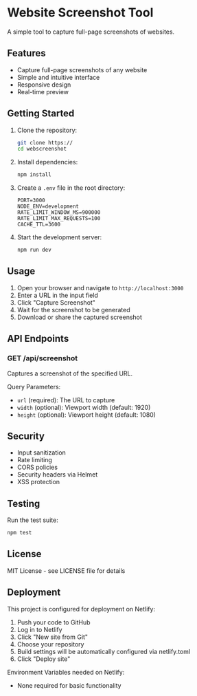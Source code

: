 # Website Screenshot Tool

A simple tool to capture full-page screenshots of websites.

## Features

- Capture full-page screenshots of any website
- Simple and intuitive interface
- Responsive design
- Real-time preview

## Getting Started

1. Clone the repository:
   ```bash
   git clone https://
   cd webscreenshot
   ```

2. Install dependencies:
   ```bash
   npm install
   ```

3. Create a `.env` file in the root directory:
   ```
   PORT=3000
   NODE_ENV=development
   RATE_LIMIT_WINDOW_MS=900000
   RATE_LIMIT_MAX_REQUESTS=100
   CACHE_TTL=3600
   ```

4. Start the development server:
   ```bash
   npm run dev
   ```

## Usage

1. Open your browser and navigate to `http://localhost:3000`
2. Enter a URL in the input field
3. Click "Capture Screenshot"
4. Wait for the screenshot to be generated
5. Download or share the captured screenshot

## API Endpoints

### GET /api/screenshot
Captures a screenshot of the specified URL.

Query Parameters:
- `url` (required): The URL to capture
- `width` (optional): Viewport width (default: 1920)
- `height` (optional): Viewport height (default: 1080)

## Security

- Input sanitization
- Rate limiting
- CORS policies
- Security headers via Helmet
- XSS protection

## Testing

Run the test suite:
```bash
npm test
```

## License

MIT License - see LICENSE file for details 

## Deployment

This project is configured for deployment on Netlify:

1. Push your code to GitHub
2. Log in to Netlify
3. Click "New site from Git"
4. Choose your repository
5. Build settings will be automatically configured via netlify.toml
6. Click "Deploy site"

Environment Variables needed on Netlify:
- None required for basic functionality 